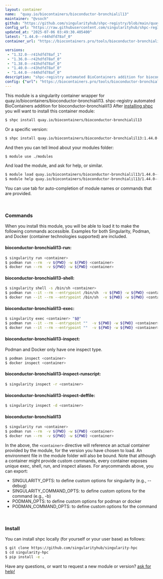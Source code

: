 ```yaml
---
layout: container
name:  "quay.io/biocontainers/bioconductor-bronchialil13"
maintainer: "@vsoch"
github: "https://github.com/singularityhub/shpc-registry/blob/main/quay.io/biocontainers/bioconductor-bronchialil13/container.yaml"
config_url: "https://raw.githubusercontent.com/singularityhub/shpc-registry/main/quay.io/biocontainers/bioconductor-bronchialil13/container.yaml"
updated_at: "2025-07-06 03:49:30.405400"
latest: "1.44.0--r44hdfd78af_0"
container_url: "https://biocontainers.pro/tools/bioconductor-bronchialil13"

versions:
 - "1.32.0--r41hdfd78af_1"
 - "1.36.0--r42hdfd78af_0"
 - "1.38.0--r43hdfd78af_0"
 - "1.40.0--r43hdfd78af_0"
 - "1.44.0--r44hdfd78af_0"
description: "shpc-registry automated BioContainers addition for bioconductor-bronchialil13"
config: {"url": "https://biocontainers.pro/tools/bioconductor-bronchialil13", "maintainer": "@vsoch", "description": "shpc-registry automated BioContainers addition for bioconductor-bronchialil13", "latest": {"1.44.0--r44hdfd78af_0": "sha256:6ad32fe6a37f3bb0db93b2df4592b906d3c3e0be8e13d29879ed7078553573af"}, "tags": {"1.32.0--r41hdfd78af_1": "sha256:aa28300dbc398dde2bef8283de9bf88856eccad1bda88bab934ba853c316e81a", "1.36.0--r42hdfd78af_0": "sha256:52b5891e18d1f69308f1aa841e5c4a50193609a0af5c837c23d3b451e69aacd4", "1.38.0--r43hdfd78af_0": "sha256:3e5f77628518da7bcd220997fa54df1177c996ea0fc2572691c87a0d0ccfce4c", "1.40.0--r43hdfd78af_0": "sha256:85f7b8207c74d2dd60f59e3bb0d2116b9fc6dc736a1cca2c037b7010e5f1a530", "1.44.0--r44hdfd78af_0": "sha256:6ad32fe6a37f3bb0db93b2df4592b906d3c3e0be8e13d29879ed7078553573af"}, "docker": "quay.io/biocontainers/bioconductor-bronchialil13"}
---
```


This module is a singularity container wrapper for quay.io/biocontainers/bioconductor-bronchialil13.
shpc-registry automated BioContainers addition for bioconductor-bronchialil13
After [installing shpc](#install) you will want to install this container module:


```bash
$ shpc install quay.io/biocontainers/bioconductor-bronchialil13
```

Or a specific version:

```bash
$ shpc install quay.io/biocontainers/bioconductor-bronchialil13:1.44.0--r44hdfd78af_0
```

And then you can tell lmod about your modules folder:

```bash
$ module use ./modules
```

And load the module, and ask for help, or similar.

```bash
$ module load quay.io/biocontainers/bioconductor-bronchialil13/1.44.0--r44hdfd78af_0
$ module help quay.io/biocontainers/bioconductor-bronchialil13/1.44.0--r44hdfd78af_0
```

You can use tab for auto-completion of module names or commands that are provided.

<br>

### Commands

When you install this module, you will be able to load it to make the following commands accessible.
Examples for both Singularity, Podman, and Docker (container technologies supported) are included.

#### bioconductor-bronchialil13-run:

```bash
$ singularity run <container>
$ podman run --rm  -v ${PWD} -w ${PWD} <container>
$ docker run --rm  -v ${PWD} -w ${PWD} <container>
```

#### bioconductor-bronchialil13-shell:

```bash
$ singularity shell -s /bin/sh <container>
$ podman run --it --rm --entrypoint /bin/sh  -v ${PWD} -w ${PWD} <container>
$ docker run --it --rm --entrypoint /bin/sh  -v ${PWD} -w ${PWD} <container>
```

#### bioconductor-bronchialil13-exec:

```bash
$ singularity exec <container> "$@"
$ podman run --it --rm --entrypoint ""  -v ${PWD} -w ${PWD} <container> "$@"
$ docker run --it --rm --entrypoint ""  -v ${PWD} -w ${PWD} <container> "$@"
```

#### bioconductor-bronchialil13-inspect:

Podman and Docker only have one inspect type.

```bash
$ podman inspect <container>
$ docker inspect <container>
```

#### bioconductor-bronchialil13-inspect-runscript:

```bash
$ singularity inspect -r <container>
```

#### bioconductor-bronchialil13-inspect-deffile:

```bash
$ singularity inspect -d <container>
```



#### bioconductor-bronchialil13

```bash
$ singularity run <container>
$ podman run --rm  -v ${PWD} -w ${PWD} <container>
$ docker run --rm  -v ${PWD} -w ${PWD} <container>
```


In the above, the `<container>` directive will reference an actual container provided
by the module, for the version you have chosen to load. An environment file in the
module folder will also be bound. Note that although a container
might provide custom commands, every container exposes unique exec, shell, run, and
inspect aliases. For anycommands above, you can export:

 - SINGULARITY_OPTS: to define custom options for singularity (e.g., --debug)
 - SINGULARITY_COMMAND_OPTS: to define custom options for the command (e.g., -b)
 - PODMAN_OPTS: to define custom options for podman or docker
 - PODMAN_COMMAND_OPTS: to define custom options for the command

<br>

### Install

You can install shpc locally (for yourself or your user base) as follows:

```bash
$ git clone https://github.com/singularityhub/singularity-hpc
$ cd singularity-hpc
$ pip install -e .
```

Have any questions, or want to request a new module or version? [ask for help!](https://github.com/singularityhub/singularity-hpc/issues)